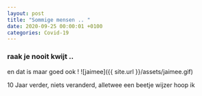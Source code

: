 ```yaml
---
layout: post
title: "Sommige mensen .. "
date: 2020-09-25 00:00:01 +0100
categories: Covid-19
---
```


### raak je nooit kwijt ..

en dat is maar goed ook !
![jaimee]({{ site.url }}/assets/jaimee.gif)

10 Jaar verder, niets veranderd, alletwee een beetje wijzer hoop ik
